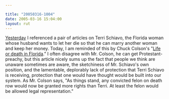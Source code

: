 ```yaml
---

title: "20050316-1004"
date: 2005-03-16 15:04:00
layout: rut
---
```


<p> <a href="./view.php?date=20050315-1403">Yesterday</a>
I referenced a pair of articles on Terri Schiavo,
the Florida woman whose husband wants to let her
die so that he can marry another woman and keep her
money.  Today, I am reminded of this by Chuck Colson's "<a href="http://www.townhall.com/columnists/chuckcolson/cc20050311.shtml">Life
or death in Florida</a>."  I often disagree with Mr. Colson, he can
get Protestant-preachy, but this article nicely sums up the fact that
people we think are unaware sometimes are aware, the sketchiness of
Mr. Schiavo's own position, and the lamentable, deplorably lack of
protection that Terri Schiavo is receiving, protection that one would
have thought would be built into our system.  As Mr. Colson says,
"As things stand, any convicted felon on death row would now be
granted more rights than Terri. At least the felon would be allowed
legal representation."</p>

